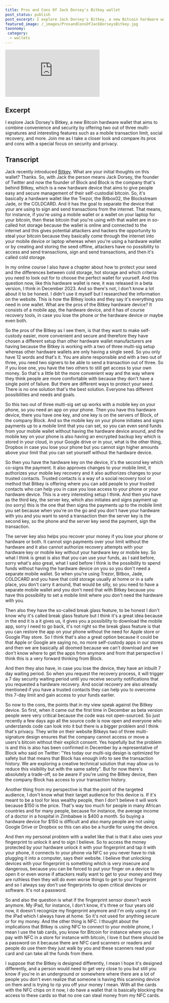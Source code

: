 ```yaml
---
title: Pros and Cons Of Jack Dorsey's Bitkey wallet
post_status: publish
post_excerpt: I explore Jack Dorsey's Bitkey, a new Bitcoin hardware wallet that aims to combine convenience and security.
featured_image: /_images/ProsandConsOfJackDorseysBitkey.jpg
taxonomy:
 category:
  - wallets
---
```


<iframe src="https://player.vimeo.com/video/1021222411?badge=0&amp;autopause=0&amp;player_id=0&amp;app_id=58479" frameborder="0" allow="autoplay; fullscreen; picture-in-picture; clipboard-write; encrypted-media" title="Pros and Cons Of Jack Dorsey&#039;s Bitkey"></iframe>

<div style="margin-bottom:30px;"></div>

## Excerpt

I explore Jack Dorsey's Bitkey, a new Bitcoin hardware wallet that aims to combine convenience and security by offering two out of three multi-signatures and interesting features such as a mobile transaction limit, social recovery, and more. Join me as I take a closer look and compare its pros and cons with a special focus on security and privacy.

## Transcript

Jack recently introduced [Bitkey](https://bitkey.world). What are your initial thoughts on this wallet? Thanks. So, with Jack the person means Jack Dorsey, the founder of Twitter and now the founder of Block and Block is the company that's behind Bitkey, which is a new hardware device that aims to give people easy and secure management of their self-custodial bitcoin. So, it's basically a hardware wallet like the Trezor, the Bitbox02, the Blockstream Jade, or the COLDCARD. And it has the goal to separate the device that your are using to sign and send transactions from the internet. That means, for instance, if you're using a mobile wallet or a wallet on your laptop for your bitcoin, then these bitcoin that you're using with that wallet are in so-called hot storage because the wallet is online and connected to the internet and this gives potential attackers and hackers the opportunity to steal your bitcoin because they basically come through the internet into your mobile device or laptop whereas when you're using a hardware wallet or by creating and storing the seed offline, attackers have no possibility to access and send transactions, sign and send transactions, and then it's called cold storage.

In my online course I also have a chapter about how to protect your seed and the differences between cold storage, hot storage and which criteria you need to look out for to choose the perfect wallet for yourself. And this question now, like this hardware wallet is new, it was released in a beta version, I think in December 2023. And so there's not, I don't know a lot about it to be honest. I didn't use it myself but I researched the information on the website. This is how the Bitkey looks and they say it's everything you need in one wallet. What are the pros of the Bitkey hardware device? It consists of a mobile app, the hardware device, and it has of course recovery tools, in case you lose the phone or the hardware device or maybe even both.

So the pros of the Bitkey as I see them, is that they want to make self-custody easier, more convenient and secure and therefore they have chosen a different setup than other hardware wallet manufacturers are having because the Bitkey is working with a two of three multi-sig setup whereas other hardware wallets are only having a single seed. So you only have 12 words and that's it. You are alone responsible and with a two out of three, you need two signers to be able to send a transaction out of three. So if you lose one, you have the two others to still get access to your own money. So that's a little bit the more convenient way and the way where they think people are more comfortable with because they don't have a single point of failure. But there are different ways to protect your seed. There is no one solution that's the best solution. Everyone has different possibilities and needs and goals.

So this two out of three multi-sig set up works with a mobile key on your phone, so you need an app on your phone. Then you have this hardware device, there you have one key, and one key is on the servers of Block, of the company Block. And so the mobile key on your phone initiates and signs payments up to a mobile limit that you can set, so you can even send funds from your mobile wallet without having the hardware device around, and the mobile key on your phone is also having an encrypted backup key which is stored in your cloud, in your Google drive or in your, what is the other thing, Dropbox in case you lose your phone but you cannot sign higher amounts above your limit that you can set yourself without the hardware device.

So then you have the hardware key on the device, it's the second key which co-signs the payment. It also approves changes to your mobile limit, it authorizes your mobile key recovery and it also authorizes changes to your trusted contacts. Trusted contacts is a way of a social recovery tool or method that Bitkey is offering where you can add people to your trusted contacts who can help you in case you lose access to your phone or your hardware device. This is a very interesting setup I think. And then you have as the third key, the server key, which also initiates and signs payment up (no sorry) this is the one that then signs the payments up to the mobile limit you set because when you're on the go and you don't have your hardware with you and you want to send a transaction then the server key is the second key, so the phone and the server key send the payment, sign the transaction.

The server key also helps you recover your money if you lose your phone or hardware or both. It cannot sign payments over your limit without the hardware and it also cannot authorize recovery attempts with your hardware key or mobile key without your hardware key or mobile key. So what I think is great is also that you can use your funds, as I said before, sorry what's also great, what I said before I think is the possibility to spend funds without having the hardware device on you so you don't need a separate mobile wallet. So when you're using Trezor, Bitbox, Jade, COLDCARD and you have that cold storage usually at home or in a safe place, you don't carry it around, that would be silly, so you need to have a separate mobile wallet and you don't need that with Bitkey because you have this possibility to set a mobile limit where you don't need the hardware with you.

Then also they have the so-called break glass feature, to be honest I don't know why it's called break glass feature but I think it's a great idea because in the end it is a it gives us, it gives you a possibility to download the mobile app, sorry I need to go back, it's not right so the break glass feature is that you can restore the app on your phone without the need for Apple store or Google Play store. So I think that's also a great option because it could be that Apple or Google are saying no, no more self-custody apps in our stores and then we are basically all doomed because we can't download and we don't know where to get the apps from anymore and from that perspective I think this is a very forward thinking from Block.

And then they also have, in case you lose the device, they have an inbuilt 7 day waiting period. So when you request the recovery process, it will trigger a 7 day security waiting period until you receive security notifications that you requested a hardware recovery. And social recovery are also already mentioned if you have a trusted contacts they can help you to overcome this 7-day limit and gain access to your funds earlier.

So now to the cons, the points that in my view speak against the Bitkey device. So first, when it came out the first time in December as beta version people were very critical because the code was not open-sourced. So just recently a few days ago all the source code is now open and everyone who understands code can look into it but there is a bigger problem and I think that's privacy. They write on their website Bitkeys two of three multi-signature design ensures that the company cannot access or move a users's bitcoin without their explicit consent. Yes hopefully but the problem is and this is also has been confirmed in December by a representative of Block who said on Twitter: "Yes today our multi-sig design is optimized for safety but that means that Block has enough info to see the transaction history. We are exploring a creative technical solution that may allow us to reduce this visibility but with the same safety". But for now there's absolutely a trade-off, so be aware if you're using the Bitkey device, then the company Block has access to your transaction history.

Another thing from my perspective is that the point of the targeted audience, I don't know what their target audience for this device is. If it's meant to be a tool for less wealthy people, then I don't believe it will work because $150 is the price. That's way too much for people in many African countries and for many people, because for instance, the average income of a doctor in a hospital in Zimbabwe is $400 a month. So buying a hardware device for $150 is difficult and also many people are not using Google Drive or Dropbox so this can also be a hurdle for using the device.

And then my personal problem with a wallet like that is that it also uses your fingerprint to unlock it and to sign I believe. So to access the money protected by your hardware unlock it with your fingerprint and tap it with your phone, it connects to your phone via NFC so you never have to risk plugging it into a computer, says their website. I believe that unlocking devices with your fingerprint is something which is very insecure and dangerous, because you can be forced to put your finger on a device to open it or even worse if attackers really want to get to your money and they are ruthless then they will do even worse things to get to your fingerprint and so I always say don't use fingerprints to open critical devices or software. It's not a password.

So and also the question is what if the fingerprint sensor doesn't work anymore. My iPad, for instance, I don't know, it's three or four years old now, it doesn't recognize my fingerprint anymore and I'm only using it on the iPad which I always have at home. So it's not used for anything secure or for my money. And the other thing is NFC. I thought about the implications that Bitkey is using NFC to connect to your mobile phone, I mean I use the tab cards, you know for Bitcoin for instance where you can pay with NFC in a store for instance with bitcoin, I love it but there should be a password on it because there are NFC card scanners or readers and people do use them they just walk by you and these scanners read your card and can take all the funds from there. 

I suppose that the Bitkey is designed differently, I mean I hope it's designed differently, and a person would need to get very close to you but still you know if you're in an underground or somewhere where there are a lot of people you don't even realize that someone is having this scanning device on them and is trying to rip you off your money I mean. With all the cards with the NFC chips on it now, I do have a wallet that is basically blocking the access to these cards so that no one can steal money from my NFC cards.
